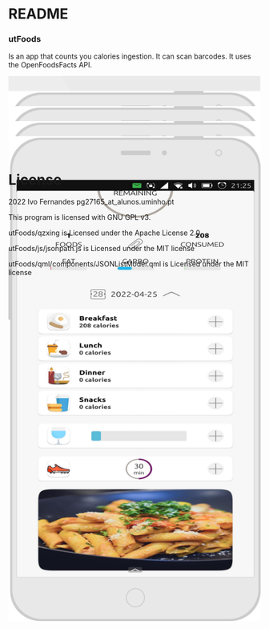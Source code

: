 # README
### utFoods

Is an app that counts you calories ingestion. It can scan barcodes. It uses the OpenFoodsFacts API.

<div style="height:30px"><img src="https://github.com/ivoxavier/thesis/blob/main/utFoods/assets/logo.svg" /></div>

<div style="height:30px"><img src="https://github.com/ivoxavier/thesis/blob/main/images/img_8.png" /></div>

<div style="height:30px"><img src="https://github.com/ivoxavier/thesis/blob/main/images/img_5.png" /></div>

 <div style="height:30px"><img src="https://github.com/ivoxavier/thesis/blob/main/images/img_3.png" /></div> 

 <div style="height:30px"><img src="https://github.com/ivoxavier/thesis/blob/main/images/img_1.png" /></div> 

# License

2022  Ivo Fernandes pg27165_at_alunos.uminho.pt
 
 This program is licensed with GNU GPL v3.
 
 utFoods/qzxing is Licensed under the Apache License 2.0
 
 utFoods/js/jsonpath.js is Licensed under the MIT license
 
 utFoods/qml/components/JSONListModel.qml is Licensed under the MIT license
 
 

